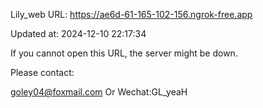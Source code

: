 Lily_web URL: https://ae6d-61-165-102-156.ngrok-free.app

Updated at: 2024-12-10 22:17:34

If you cannot open this URL, the server might be down.

Please contact: 

goley04@foxmail.com Or Wechat:GL_yeaH